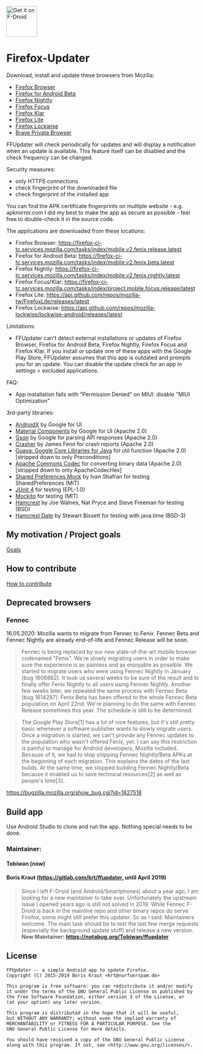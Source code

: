 [<img src="https://f-droid.org/badge/get-it-on.png" alt="Get it on F-Droid" height="80">](https://f-droid.org/app/de.marmaro.krt.ffupdater)

# Firefox-Updater

Download, install and update these browsers from Mozilla:
 - [Firefox Browser](https://play.google.com/store/apps/details?id=org.mozilla.firefox)
 - [Firefox for Android Beta](https://play.google.com/store/apps/details?id=org.mozilla.firefox_beta)
 - [Firefox Nightly](https://play.google.com/store/apps/details?id=org.mozilla.firefox)
 - [Firefox Focus](https://play.google.com/store/apps/details?id=org.mozilla.focus)
 - [Firefox Klar](https://play.google.com/store/apps/details?id=org.mozilla.klar)
 - [Firefox Lite](https://play.google.com/store/apps/details?id=org.mozilla.rocket)
 - [Firefox Lockwise](https://play.google.com/store/apps/details?id=mozilla.lockbox)
 - [Brave Private Browser](https://play.google.com/store/apps/details?id=com.brave.browser&hl=en_US)

FFUpdater will check periodically for updates and will display a notification when an update is available. This feature itself can be disabled and the check frequency can be changed.

Security measures:
 - only HTTPS connections
 - check fingerprint of the downloaded file
 - check fingerprint of the installed app

You can find the APK certificate fingerprints on multiple website - e.g. apkmirror.com
I did my best to make the app as secure as possible - feel free to double-check it in the source code.

The applications are downloaded from these locations:
 - Firefox Browser: <https://firefox-ci-tc.services.mozilla.com/tasks/index/mobile.v2.fenix.release.latest>
 - Firefox for Android Beta: <https://firefox-ci-tc.services.mozilla.com/tasks/index/mobile.v2.fenix.beta.latest>
 - Firefox Nightly: <https://firefox-ci-tc.services.mozilla.com/tasks/index/mobile.v2.fenix.nightly.latest>
 - Firefox Focus/Klar: <https://firefox-ci-tc.services.mozilla.com/tasks/index/project.mobile.focus.release/latest>
 - Firefox Lite: <https://api.github.com/repos/mozilla-tw/FirefoxLite/releases/latest>
 - Firefox Lockwise: <https://api.github.com/repos/mozilla-lockwise/lockwise-android/releases/latest>
 
Limitations:
 - FFUpdater can't detect external installations or updates of Firefox Browser, Firefox for Android Beta, Firefox Nightly, Firefox Focus and Firefox Klar. If you install or update one of these apps with the Google Play Store, FFUpdater assumes that this app is outdated and prompts you for an update. You can disable the update check for an app in settings > excluded applications.

FAQ:
 - App installation fails with "Permission Denied" on MIUI: disable "MIUI Optimization"

3rd-party libraries:
 - [AndroidX](https://developer.android.com/jetpack/androidx) by Google for UI
 - [Material Components](https://github.com/material-components/material-components-android) by Google for UI (Apache 2.0)
 - [Gson](https://github.com/google/gson) by Google for parsing API responses (Apache 2.0)
 - [Crasher](https://github.com/fennifith/Crasher) by James Fenn for crash reports (Apache 2.0)
 - [Guava: Google Core Libraries for Java](https://github.com/google/guava) for util function (Apache 2.0) [stripped down to only Preconditions]
 - [Apache Commons Codec](https://commons.apache.org/proper/commons-codec/) for converting binary data (Apache 2.0) [stripped down to only ApacheCodecHex]
 - [Shared Preferences Mock](https://github.com/IvanShafran/shared-preferences-mock) by Ivan Shafran for testing SharedPreferences (MIT)
 - [JUnit 4](https://github.com/junit-team/junit4) for testing (EPL-1.0)
 - [Mockito](https://github.com/mockito/mockito) for testing (MIT)
 - [Hamcrest](https://github.com/hamcrest/JavaHamcrest) by Joe Walnes, Nat Pryce and Steve Freeman for testing (BSD)
 - [Hamcrest Date](https://github.com/eXparity/hamcrest-date) by Stewart Bissett for testing with java.time (BSD-3)


## My motivation / Project goals

[Goals](GOALS.md)

## How to contribute

[How to contribute](HOW_TO_CONTRIBUTE.md)

## Deprecated browsers

### Fennec
16.05.2020: Mozilla wants to migrate from Fennec to Fenix. Fennec Beta and Fennec Nightly are already end-of-life and Fennec Release will be soon.

>Fennec is being replaced by our new state-of-the-art mobile browser codenamed "Fenix". We're slowly migrating users in order to make sure the experience is as painless and as enjoyable as possible. We started to migrate users who were using Fennec Nightly in January (bug 1608882). It took us several weeks to be sure of the result and to finally offer Fenix Nightly to all users using Fennec Nightly. Another few weeks later, we repeated the same process with Fennec Beta (bug 1614287). Fenix Beta has been offered to the whole Fennec Beta population on April 22nd. We're planning to do the same with Fennec Release sometimes this year. The schedule is still to be determined.

 >The Google Play Store[1] has a lot of nice features, but it's still pretty basic whenever a software publisher wants to slowly migrate users. Once a migration is started, we can't provide any Fennec updates to the population who wasn't offered Fenix, yet. I can say this restriction is painful to manage for Android developers, Mozilla included. Because of it, we had to stop shipping Fennec Nightly/Beta APKs at the beginning of each migration. This explains the dates of the last builds. At the same time, we stopped building Fennec Nightly/Beta because it enabled us to save technical resources[2] as well as people's time[3].

https://bugzilla.mozilla.org/show_bug.cgi?id=1627518

## Build app

Use Android Studio to clone and run the app.
Nothing special needs to be done.

### Maintainer:

#### Tobiwan (now)

#### Boris Kraut (https://gitlab.com/krt/ffupdater, until April 2019)
> Since I left F-Droid (and Android/Smartphones) about a year ago, I am looking for a new maintainer to take over. Unfortunately the upstream issue I opened years ago is still not solved in 2019. While Fennec F-Droid is back in the mainline repo and other binary repos do serve Firefox, some might still prefer this updater. So as I said: Maintainers welcome. The main task should be to test the last few merge requests (especially the background update stuff) and release a new version.
> **New Maintainer: https://notabug.org/Tobiwan/ffupdater**

## License

````
FFUpdater -- a simple Android app to update Firefox.
Copyright (C) 2015-2019 Boris Kraut <krt@nurfuerspam.de>

This program is free software: you can redistribute it and/or modify
it under the terms of the GNU General Public License as published by
the Free Software Foundation, either version 3 of the License, or
(at your option) any later version.

This program is distributed in the hope that it will be useful,
but WITHOUT ANY WARRANTY; without even the implied warranty of
MERCHANTABILITY or FITNESS FOR A PARTICULAR PURPOSE. See the
GNU General Public License for more details.

You should have received a copy of the GNU General Public License
along with this program. If not, see <http://www.gnu.org/licenses/>.
````
